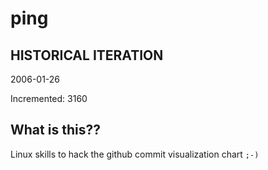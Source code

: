 # ping

## HISTORICAL ITERATION
2006-01-26

Incremented: 3160

## What is this?? 
Linux skills to hack the github commit visualization chart `;-)`
